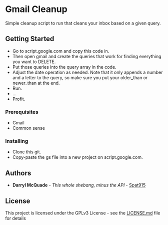 # Gmail Cleanup

Simple cleanup script to run that cleans your inbox based on a given query.

## Getting Started

- Go to script.google.com and copy this code in.
- Then open gmail and create the queries that work for finding everything you want to DELETE.
- Put those queries into the query array in the code.
- Adjust the date operation as needed. Note that it only appends a number and a letter to the query, so make sure you put your older_than or newer_than at the end.
- Run.
- ...
- Profit.

### Prerequisites

- Gmail
- Common sense

### Installing

- Clone this git.
- Copy-paste the gs file into a new project on script.google.com.

## Authors

* **Darryl McQuade** - *This whole shebang, minus the API* - [Spat915](https://github.com/spat915)

## License

This project is licensed under the GPLv3 License - see the [LICENSE.md](LICENSE.md) file for details
